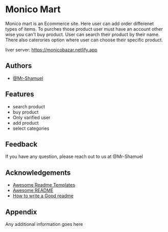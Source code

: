 
# Monico Mart

Monico mart is an Ecommerce site. Here user can add order differenet types of items. To purches those product user must have an account other wise you can't buy product.
User can search their product by their name. There also caterories option where user can choose their specific product.

liver server: https://monicobazar.netlify.app



## Authors

- [@Mr-Shamuel](https://github.com/Mr-Shamuel)


## Features

- search product 
- buy product
- Only varified user
- add product
- select categories



## Feedback

If you have any question, please reach out to us at @Mr-Shamuel


## Acknowledgements

 - [Awesome Readme Templates](https://awesomeopensource.com/project/elangosundar/awesome-README-templates)
 - [Awesome README](https://github.com/matiassingers/awesome-readme)
 - [How to write a Good readme](https://bulldogjob.com/news/449-how-to-write-a-good-readme-for-your-github-project)


## Appendix

Any additional information goes here

